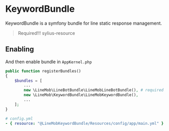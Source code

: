 # KeywordBundle

KeywordBundle is a symfony bundle for line static response management.

> Required!!! sylius-resource

## Enabling

And then enable bundle in `AppKernel.php`

```php
public function registerBundles()
{
    $bundles = [
        ...
        new \LineMob\LineBotBundle\LineMobLineBotBundle(), # required
        new \LineMob\KeywordBundle\LineMobKeywordBundle(),
        ...
    ];
}
```
```yaml
# config.yml
- { resource: "@LineMobKeywordBundle/Resources/config/app/main.yml" }
```
